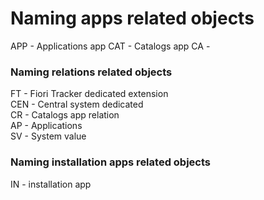 # Naming apps related objects
APP - Applications app 
CAT - Catalogs app
CA - 

### Naming relations related objects
FT - Fiori Tracker dedicated extension<br>
CEN - Central system dedicated<br>
CR - Catalogs app relation<br>
AP - Applications<br>
SV - System value<br>

### Naming installation apps related objects
IN - installation app
